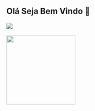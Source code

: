 ## Olá Seja Bem Vindo 👋

<div>
<a href="https://www.linkedin.com/in/cwbfabio/" target="_blank"><img loading="lazy" src="https://img.shields.io/badge/-LinkedIn-%230077B5?style=for-the-badge&logo=linkedin&logoColor=white" target="_blank"></a>   
</div>

<br>

<div>
<a href="https://github.com/cwbffm">
<img loading="lazy" height="180em" src="https://github-readme-stats.vercel.app/api?username=cwbffm&show_icons=true&theme=dracula&include_all_commits=true&count_private=true"/>
</div>
